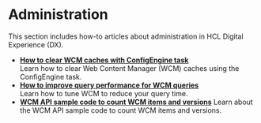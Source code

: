 # Administration

This section includes how-to articles about administration in HCL Digital Experience (DX).

- **[How to clear WCM caches with ConfigEngine task](./ClearWCMCaches.md)**  
Learn how to clear Web Content Manager (WCM) caches using the ConfigEngine task.
- **[How to improve query performance for WCM queries](./ImproveQueryPerformance.md)**  
Learn how to tune WCM to reduce your query time.
- **[WCM API sample code to count WCM items and versions](./APIToCountWCMItems.md)**
Learn about the WCM API sample code to count WCM items and versions.
